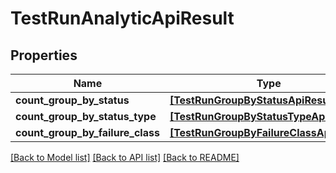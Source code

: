 # TestRunAnalyticApiResult


## Properties
Name | Type | Description | Notes
------------ | ------------- | ------------- | -------------
**count_group_by_status** | [**[TestRunGroupByStatusApiResult]**](TestRunGroupByStatusApiResult.md) |  | 
**count_group_by_status_type** | [**[TestRunGroupByStatusTypeApiResult]**](TestRunGroupByStatusTypeApiResult.md) |  | 
**count_group_by_failure_class** | [**[TestRunGroupByFailureClassApiResult]**](TestRunGroupByFailureClassApiResult.md) |  | 

[[Back to Model list]](../README.md#documentation-for-models) [[Back to API list]](../README.md#documentation-for-api-endpoints) [[Back to README]](../README.md)


